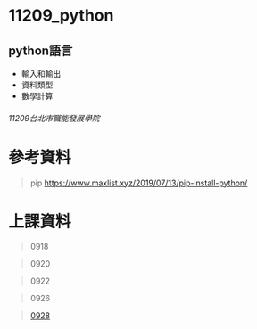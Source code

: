 # 11209_python
## python語言
- 輸入和輸出
- 資料類型
- 數學計算
###### 11209台北市職能發展學院

# 參考資料
> pip https://www.maxlist.xyz/2019/07/13/pip-install-python/

# 上課資料
> 0918

> 0920

> 0922

> 0926

> [0928]()
